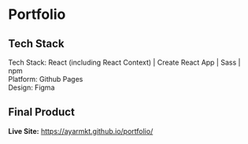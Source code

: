 # Portfolio

## Tech Stack
Tech Stack: React (including React Context) | Create React App | Sass | npm<br>
Platform: Github Pages<br>
Design: Figma

## Final Product

**Live Site:** https://ayarmkt.github.io/portfolio/
